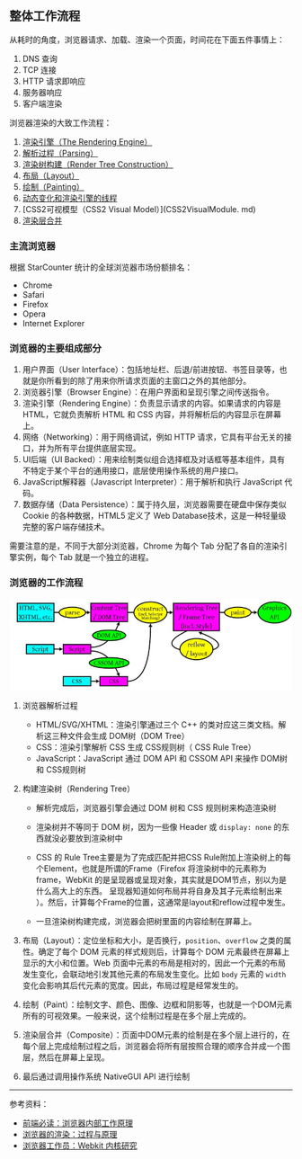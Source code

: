 ## 整体工作流程

从耗时的角度，浏览器请求、加载、渲染一个页面，时间花在下面五件事情上：

1. DNS 查询
2. TCP 连接
3. HTTP 请求即响应
4. 服务器响应
5. 客户端渲染

浏览器渲染的大致工作流程：

1. [渲染引擎（The Rendering Engine）](TheRenderingEngine.md)
2. [解析过程（Parsing）](Parsing.md)
3. [渲染树构建（Render Tree Construction）](RenderTreeConstruction.md)
4. [布局（Layout）](Layout.md)
5. [绘制（Painting）](Painting.md)
6. [动态变化和渲染引擎的线程](DynamicChanges&RenderingEngineThreads.md)
7. [CSS2可视模型（CSS2 Visual Model）](CSS2VisualModule. md)
8. [渲染层合并](Composite.md)

### 主流浏览器

根据 StarCounter 统计的全球浏览器市场份额排名：

- Chrome
- Safari
- Firefox
- Opera
- Internet Explorer

### 浏览器的主要组成部分

1. 用户界面（User Interface）：包括地址栏、后退/前进按钮、书签目录等，也就是你所看到的除了用来你所请求页面的主窗口之外的其他部分。
2. 浏览器引擎（Browser Engine）：在用户界面和呈现引擎之间传送指令。
3. 渲染引擎（Rendering Engine）：负责显示请求的内容。如果请求的内容是 HTML，它就负责解析 HTML 和 CSS 内容，并将解析后的内容显示在屏幕上。
4. 网络（Networking）：用于网络调试，例如 HTTP 请求，它具有平台无关的接口，并为所有平台提供底层实现。
5. UI后端（UI Backed）：用来绘制类似组合选择框及对话框等基本组件，具有不特定于某个平台的通用接口，底层使用操作系统的用户接口。
6. JavaScript解释器（Javascript Interpreter）：用于解析和执行 JavaScript 代码。
7. 数据存储（Data Persistence）：属于持久层，浏览器需要在硬盘中保存类似 Cookie 的各种数据，HTML5 定义了 Web Database技术，这是一种轻量级完整的客户端存储技术。

需要注意的是，不同于大部分浏览器，Chrome 为每个 Tab 分配了各自的渲染引擎实例，每个 Tab 就是一个独立的进程。

### 浏览器的工作流程

![浏览器工作大致流程](../../Image/05/743418c6-cb11-416e-bccc-688afae04b01.jpg)

1. 浏览器解析过程

   - HTML/SVG/XHTML：渲染引擎通过三个 C++ 的类对应这三类文档。解析这三种文件会生成 DOM树（DOM Tree）
   - CSS：渲染引擎解析 CSS 生成 CSS规则树（ CSS Rule Tree）
   - JavaScript：JavaScript 通过 DOM API 和 CSSOM API 来操作 DOM树 和 CSS规则树

2. 构建渲染树（Rendering Tree）

   - 解析完成后，浏览器引擎会通过 DOM 树和 CSS 规则树来构造渲染树 

   - 渲染树并不等同于 DOM 树，因为一些像 Header 或 `display: none` 的东西就没必要放到渲染树中
   - CSS 的 Rule Tree主要是为了完成匹配并把CSS Rule附加上渲染树上的每个Element，也就是所谓的Frame（Firefox 将渲染树中的元素称为frame，WebKit 的是呈现器或呈现对象，其实就是DOM节点，别以为是什么高大上的东西。 呈现器知道如何布局并将自身及其子元素绘制出来 ）。然后，计算每个Frame的位置，这通常是layout和reflow过程中发生。
   - 一旦渲染树构建完成，浏览器会把树里面的内容绘制在屏幕上。

3. 布局（Layout）：定位坐标和大小，是否换行，`position`、`overflow` 之类的属性。确定了每个 DOM 元素的样式规则后，计算每个 DOM 元素最终在屏幕上显示的大小和位置。Web 页面中元素的布局是相对的，因此一个元素的布局发生变化，会联动地引发其他元素的布局发生变化。比如 `body` 元素的 `width` 变化会影响其后代元素的宽度。因此，布局过程是经常发生的。

4. 绘制（Paint）：绘制文字、颜色、图像、边框和阴影等，也就是一个DOM元素所有的可视效果。一般来说，这个绘制过程是在多个层上完成的。

5. 渲染层合并（Composite）：页面中DOM元素的绘制是在多个层上进行的，在每个层上完成绘制过程之后，浏览器会将所有层按照合理的顺序合并成一个图层，然后在屏幕上呈现。

6. 最后通过调用操作系统 NativeGUI API 进行绘制

---

参考资料：

- [前端必读：浏览器内部工作原理](https://www.cnblogs.com/wjlog/p/5744753.html#chapter8)
- [浏览器的渲染：过程与原理](https://zhuanlan.zhihu.com/p/29418126)
- [浏览器工作员：Webkit 内核研究](https://juejin.im/entry/5a9a379af265da239d48c027)